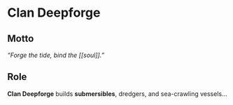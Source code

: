 # Clan Deepforge

## Motto
*“Forge the tide, bind the [[soul]].”*

## Role
**Clan Deepforge** builds **submersibles**, dredgers, and sea-crawling vessels...